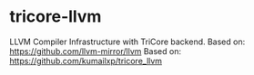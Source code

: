 # tricore-llvm
LLVM Compiler Infrastructure with TriCore backend. 
Based on: https://github.com/llvm-mirror/llvm
Based on: https://github.com/kumailxp/tricore_llvm
